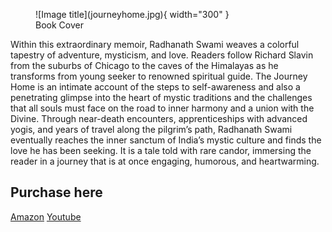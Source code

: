 <figure markdown>
  ![Image title](journeyhome.jpg){ width="300" }
  <figcaption>Book Cover</figcaption>
</figure>

Within this extraordinary memoir, Radhanath Swami weaves a colorful tapestry of adventure, mysticism, and love. Readers follow Richard Slavin from the suburbs of Chicago to the caves of the Himalayas as he transforms from young seeker to renowned spiritual guide. The Journey Home is an intimate account of the steps to self-awareness and also a penetrating glimpse into the heart of mystic traditions and the challenges that all souls must face on the road to inner harmony and a union with the Divine. Through near-death encounters, apprenticeships with advanced yogis, and years of travel along the pilgrim’s path, Radhanath Swami eventually reaches the inner sanctum of India’s mystic culture and finds the love he has been seeking. It is a tale told with rare candor, immersing the reader in a journey that is at once engaging, humorous, and heartwarming.

## Purchase here
[Amazon](https://www.amazon.com/Journey-Home-Radhanath-Swami-ebook/dp/B01INNBZHW/ref=sr_1_1?crid=19RJZ6MH6WLWS&keywords=the+journey+home&qid=1703365258&sprefix=the+journey+hom%2Caps%2C153&sr=8-1)
[Youtube](https://youtube.com/playlist?list=PLSbL_RXLcZk9WkLKTmdAJcL3V29HChZy6&si=xVJ5VolzYD916cmM)